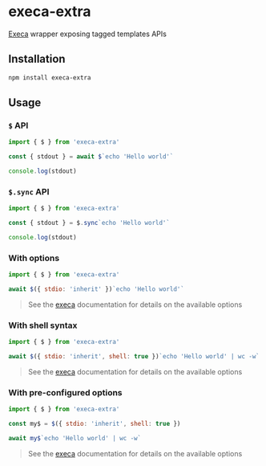 # execa-extra

[Execa](https://www.npmjs.com/package/execa) wrapper exposing tagged templates
APIs

## Installation

```sh
npm install execa-extra
```

## Usage

### `$` API

```js
import { $ } from 'execa-extra'

const { stdout } = await $`echo 'Hello world'`

console.log(stdout)
```

### `$.sync` API

```js
import { $ } from 'execa-extra'

const { stdout } = $.sync`echo 'Hello world'`

console.log(stdout)
```

### With options

```js
import { $ } from 'execa-extra'

await $({ stdio: 'inherit' })`echo 'Hello world'`
```

> See the [execa](https://github.com/sindresorhus/execa#options) documentation
> for details on the available options

### With shell syntax

```js
import { $ } from 'execa-extra'

await $({ stdio: 'inherit', shell: true })`echo 'Hello world' | wc -w`
```

> See the [execa](https://github.com/sindresorhus/execa#options) documentation
> for details on the available options

### With pre-configured options

```js
import { $ } from 'execa-extra'

const my$ = $({ stdio: 'inherit', shell: true })

await my$`echo 'Hello world' | wc -w`
```

> See the [execa](https://github.com/sindresorhus/execa#options) documentation
> for details on the available options
